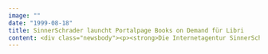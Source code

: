 ```yaml
---
image: ""
date: "1999-08-18"
title: SinnerSchrader launcht Portalpage Books on Demand für Libri
content: <div class="newsbody"><p><strong>Die Internetagentur SinnerSchrader hat für den Hamburger Mediendistributor Georg Lingenbrink (Libri) die erste Plattform für den digitalen Buchdruck "Books on Demand" gestartet. Mit der Webseite www.bod.de erhalten Kleinverleger und Autoren erstmals die Möglichkeit, Bücher ohne Risiko zu verlegen und über den Buchhandel und das Internet zu verkaufen. Das Verfahren erschließt neue Wege zur Veröffentlichung und Vermarktung von Nischen- und Spezialliteratur.</strong></p><p>Ziel der Website ist es, BoD für Verlage, Autoren und im wissenschaftlichen Bereich als kostengünstige Alternative zu herkömmlichen Publikationsverfahren zu etablieren. Damit das "Buch für Jedermann" auch Wirklichkeit werden kann, informiert die Internetseite ausführlich über das Anwendungsspektrum der Technologie und bietet die nötige Software sowie ausführliche Anleitungen zum kostenlosen Download an. Die englischsprachige Ausgabe startet Ende Juli unter www.bod.com.</p><p>Zusätzlich hat SinnerSchrader BoD Online als eigenständige Autorenplattform ausgebaut. Auf den individuell eingerichteten Homepages haben Leser wie Literaturagenten Gelegenheit, die BoD-Autoren und ihre Bücher näher kennenzulernen. Ein feuilletonartiger Fragebogen sorgt für private Einblicke, und das "literarische Bekenntnis" beantwortet endlich die ewige Frage&#58; Warum sind Sie Autor geworden?</p><p>Alle BoD-Titel sind direkt mit dem Online-Buchshop Libri.de verlinkt und können sofort bestellt werden. Erst durch die Bestellung eines Internetkunden wird die physische Produktion dieses "Buches auf Anfrage" in Gang gesetzt&#58; Damit wird das Buch per Mausklick Wirklichkeit.</p><p><a class="news-backlink" href="/de/"><svg class="svg-ico svg-ico--arrow-left"><use xlink&#58;href="#arrow-down"></use></svg>Zurück zur Presse Übersicht</a></p></div>
---
```

